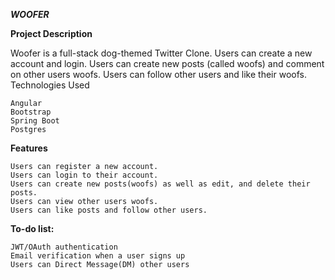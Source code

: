 ***WOOFER***

**Project Description**

Woofer is a full-stack dog-themed Twitter Clone. Users can create a new account and login. Users can create new posts (called woofs) and comment on other users woofs. Users can follow other users and like their woofs.
Technologies Used

    Angular
    Bootstrap
    Spring Boot
    Postgres

**Features**

    Users can register a new account.
    Users can login to their account.
    Users can create new posts(woofs) as well as edit, and delete their posts.
    Users can view other users woofs.
    Users can like posts and follow other users.

**To-do list:**

    JWT/OAuth authentication
    Email verification when a user signs up
    Users can Direct Message(DM) other users
